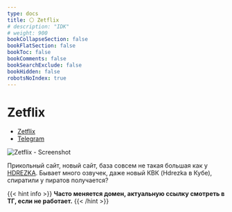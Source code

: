 ```yaml
---
type: docs
title: ⚪️ Zetflix
# description: "IDK"
# weight: 900
bookCollapseSection: false
bookFlatSection: false
bookToc: false
bookComments: false
bookSearchExclude: false
bookHidden: false
robotsNoIndex: true
---
```


# Zetflix

- [Zetflix](https://go.zet-flix.online/?nt)
- [Telegram](https://t.me/+VIIFsf9wbiU1YWMy)

![Zetflix - Screenshot](@img/zeflix-screenshot.avif)

Прикольный сайт, новый сайт, база совсем не такая большая как у [HDREZKA](../hdrezka). Бывает много озвучек, даже новый КВК (Hdrezka в Кубе), спиратили у пиратов получается?

{{< hint info >}}
**Часто меняется домен, актуальную ссылку смотреть в ТГ, если не работает.**
{{< /hint >}}
